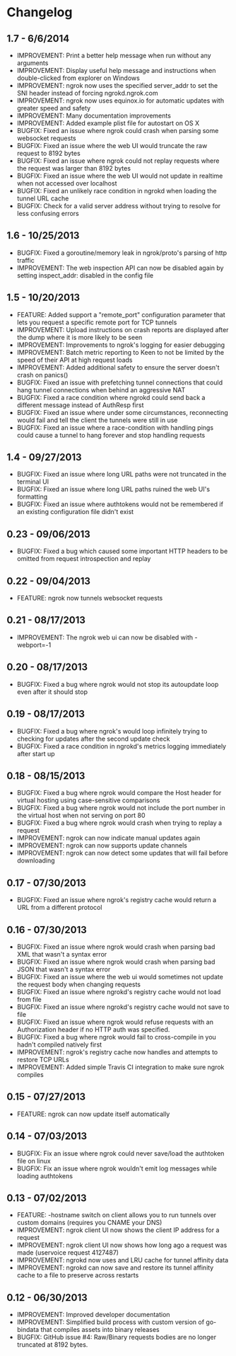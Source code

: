 # Changelog

## 

## 1.7 - 6/6/2014
- IMPROVEMENT: Print a better help message when run without any arguments
- IMPROVEMENT: Display useful help message and instructions when double-clicked from explorer on Windows
- IMPROVEMENT: ngrok now uses the specified server_addr to set the SNI header instead of forcing ngrokd.ngrok.com
- IMPROVEMENT: ngrok now uses equinox.io for automatic updates with greater speed and safety
- IMPROVEMENT: Many documentation improvements
- IMPROVEMENT: Added example plist file for autostart on OS X
- BUGFIX: Fixed an issue where ngrok could crash when parsing some websocket requests
- BUGFIX: Fixed an issue where the web UI would truncate the raw request to 8192 bytes
- BUGFIX: Fixed an issue where ngrok could not replay requests where the request was larger than 8192 bytes
- BUGFIX: Fixed an issue where the web UI would not update in realtime when not accessed over localhost
- BUGFIX: Fixed an unlikely race condition in ngrokd when loading the tunnel URL cache
- BUGFIX: Check for a valid server address without trying to resolve for less confusing errors

## 1.6 -  10/25/2013
- BUGFIX: Fixed a goroutine/memory leak in ngrok/proto's parsing of http traffic
- IMPROVEMENT: The web inspection API can now be disabled again by setting inspect_addr: disabled in the config file

## 1.5 - 10/20/2013
- FEATURE: Added support a "remote_port" configuration parameter that lets you request a specific remote port for TCP tunnels
- IMPROVEMENT: Upload instructions on crash reports are displayed after the dump where it is more likely to be seen
- IMPROVEMENT: Improvements to ngrok's logging for easier debugging
- IMPROVEMENT: Batch metric reporting to Keen to not be limited by the speed of their API at high request loads
- IMPROVEMENT: Added additional safety to ensure the server doesn't crash on panics()
- BUGFIX: Fixed an issue with prefetching tunnel connections that could hang tunnel connections when behind an aggressive NAT
- BUGFIX: Fixed a race condition where ngrokd could send back a different message instead of AuthResp first
- BUGFIX: Fixed an issue where under some circumstances, reconnecting would fail and tell the client the tunnels were still in use
- BUGFIX: Fixed an issue where a race-condition with handling pings could cause a tunnel to hang forever and stop handling requests

## 1.4 - 09/27/2013
- BUGFIX: Fixed an issue where long URL paths were not truncated in the terminal UI
- BUGFIX: Fixed an issue where long URL paths ruined the web UI's formatting
- BUGFIX: Fixed an issue where authtokens would not be remembered if an existing configuration file didn't exist

## 0.23 - 09/06/2013
- BUGFIX: Fixed a bug which caused some important HTTP headers to be omitted from request introspection and replay

## 0.22 - 09/04/2013
- FEATURE: ngrok now tunnels websocket requests

## 0.21 - 08/17/2013
- IMPROVEMENT: The ngrok web ui can now be disabled with -webport=-1

## 0.20 - 08/17/2013
- BUGFIX: Fixed a bug where ngrok would not stop its autoupdate loop even after it should stop

## 0.19 - 08/17/2013
- BUGFIX: Fixed a bug where ngrok's would loop infinitely trying to checking for updates after the second update check
- BUGFIX: Fixed a race condition in ngrokd's metrics logging immediately after start up

## 0.18 - 08/15/2013
- BUGFIX: Fixed a bug where ngrok would compare the Host header for virtual hosting using case-sensitive comparisons
- BUGFIX: Fixed a bug where ngrok would not include the port number in the virtual host when not serving on port 80
- BUGFIX: Fixed a bug where ngrok would crash when trying to replay a request
- IMPROVEMENT: ngrok can now indicate manual updates again
- IMPROVEMENT: ngrok can now supports update channels
- IMPROVEMENT: ngrok can now detect some updates that will fail before downloading

## 0.17 - 07/30/2013
- BUGFIX: Fixed an issue where ngrok's registry cache would return a URL from a different protocol

## 0.16 - 07/30/2013
- BUGFIX: Fixed an issue where ngrok would crash when parsing bad XML that wasn't a syntax error
- BUGFIX: Fixed an issue where ngrok would crash when parsing bad JSON that wasn't a syntax error
- BUGFIX: Fixed an issue where the web ui would sometimes not update the request body when changing requests
- BUGFIX: Fixed an issue where ngrokd's registry cache would not load from file
- BUGFIX: Fixed an issue where ngrokd's registry cache would not save to file
- BUGFIX: Fixed an issue where ngrok would refuse requests with an Authorization header if no HTTP auth was specified.
- BUGFIX: Fixed a bug where ngrok would fail to cross-compile in you hadn't compiled natively first
- IMPROVEMENT: ngrok's registry cache now handles and attempts to restore TCP URLs
- IMPROVEMENT: Added simple Travis CI integration to make sure ngrok compiles

## 0.15 - 07/27/2013
- FEATURE: ngrok can now update itself automatically

## 0.14 - 07/03/2013
- BUGFIX: Fix an issue where ngrok could never save/load the authtoken file on linux
- BUGFIX: Fix an issue where ngrok wouldn't emit log messages while loading authtokens

## 0.13 - 07/02/2013
- FEATURE: -hostname switch on client allows you to run tunnels over custom domains (requires you CNAME your DNS)
- IMPROVEMENT: ngrok client UI now shows the client IP address for a request
- IMPROVEMENT: ngrok client UI now shows how long ago a request was made (uservoice request 4127487)
- IMPROVEMENT: ngrokd now uses and LRU cache for tunnel affinity data
- IMPROVEMENT: ngrokd can now save and restore its tunnel affinity cache to a file to preserve across restarts

## 0.12 - 06/30/2013
- IMPROVEMENT: Improved developer documentation
- IMPROVEMENT: Simplified build process with custom version of go-bindata that compiles assets into binary releases
- BUGFIX: GitHub issue #4: Raw/Binary requests bodies are no longer truncated at 8192 bytes.
